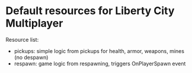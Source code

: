 # Default resources for Liberty City Multiplayer

Resource list:
 - pickups: simple logic from pickups for health, armor, weapons, mines (no despawn)
 - respawn: game logic from respawning, triggers OnPlayerSpawn event